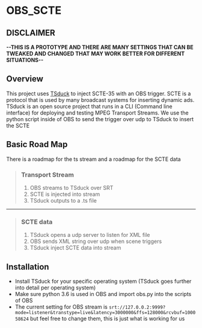 # OBS_SCTE

## DISCLAIMER
**--THIS IS A PROTOTYPE AND THERE ARE MANY SETTINGS THAT CAN BE TWEAKED AND CHANGED THAT MAY WORK BETTER FOR DIFFERENT SITUATIONS--**

## Overview

This project uses [TSduck](https://tsduck.io/) to inject SCTE-35 with an OBS trigger.
SCTE is a protocol that is used by many broadcast systems for inserting dynamic ads.
TSduck is an open source project that runs in a CLI (Command line interface) for deploying and testing MPEG Transport Streams.
We use the python script inside of OBS to send the trigger over udp to TSduck to insert the SCTE

## Basic Road Map

There is a roadmap for the ts stream and a roadmap for the SCTE data

> ### Transport Stream
> 1. OBS streams to TSduck over SRT
> 2. SCTE is injected into stream
> 3. TSduck outputs to a .ts file
---
> ### SCTE data
> 1. TSduck opens a udp server to listen for XML file
> 2. OBS sends XML string over udp when scene triggers
> 3. TSduck inject SCTE data into stream

## Installation

- Install TSduck for your specific operating system (TSduck goes further into detail per operating system)
- Make sure python 3.6 is used in OBS and import obs.py into the scripts of OBS
- The current setting for OBS stream is `srt://127.0.0.2:9999?mode=listener&transtype=live&latency=3000000&ffs=128000&rcvbuf=100058624` but feel free to change them, this is just what is working for us

